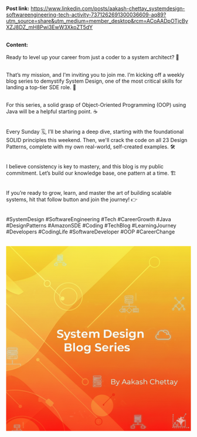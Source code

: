 **Post link:** https://www.linkedin.com/posts/aakash-chettay_systemdesign-softwareengineering-tech-activity-7371262691300036609-aq89?utm_source=share&utm_medium=member_desktop&rcm=ACoAADpOTjcByXZJ8DZ_mH8Pwi3EwW3XkoZT5dY <br><br>

**Content:**<br><br>
Ready to level up your career from just a coder to a system architect? 🚀<br><br>

That’s my mission, and I'm inviting you to join me. I’m kicking off a weekly blog series to demystify System Design, one of the most critical skills for landing a top-tier SDE role. 🎯<br><br>

For this series, a solid grasp of Object-Oriented Programming (OOP) using Java will be a helpful starting point. ☕<br><br>

Every Sunday 🗓️, I’ll be sharing a deep dive, starting with the foundational SOLID principles this weekend. Then, we'll crack the code on all 23 Design Patterns, complete with my own real-world, self-created examples. 🛠️<br><br>

I believe consistency is key to mastery, and this blog is my public commitment. Let’s build our knowledge base, one pattern at a time. 🏗️<br><br>

If you’re ready to grow, learn, and master the art of building scalable systems, hit that follow button and join the journey! 👉<br><br>

#SystemDesign #SoftwareEngineering #Tech #CareerGrowth #Java #DesignPatterns #AmazonSDE #Coding #TechBlog #LearningJourney #Developers #CodingLife #SoftwareDeveloper #OOP #CareerChange<br><br>

![Blog title poster](Gemini_Generated_Image_4iu5pw4iu5pw4iu5.png)